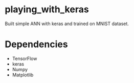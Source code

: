 # playing_with_keras
Built simple ANN with keras and trained on MNIST dataset.


# Dependencies 

- TensorFlow 
- keras 
- Numpy 
- Matplotlib 
